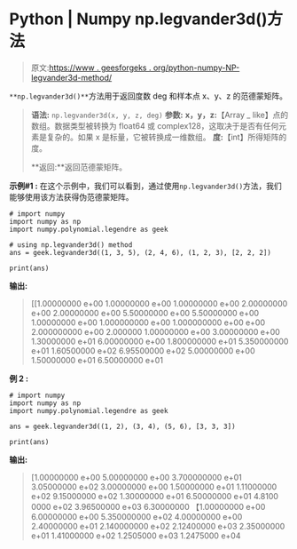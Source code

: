# Python | Numpy np.legvander3d()方法

> 原文:[https://www . geesforgeks . org/python-numpy-NP-legvander3d-method/](https://www.geeksforgeeks.org/python-numpy-np-legvander3d-method/)

`**np.legvander3d()**`方法用于返回度数 deg 和样本点 x、y、z 的范德蒙矩阵。

> **语法:** `np.legvander3d(x, y, z, deg)`
> **参数:**
> **x，y，z:**【Array _ like】点的数组。数据类型被转换为 float64 或 complex128，这取决于是否有任何元素是复杂的。如果 x 是标量，它被转换成一维数组。
> **度:**【int】所得矩阵的度。
> 
> **返回:**返回范德蒙矩阵。

**示例#1 :**
在这个示例中，我们可以看到，通过使用`np.legvander3d()`方法，我们能够使用该方法获得伪范德蒙矩阵。

```
# import numpy
import numpy as np
import numpy.polynomial.legendre as geek

# using np.legvander3d() method
ans = geek.legvander3d((1, 3, 5), (2, 4, 6), (1, 2, 3), [2, 2, 2])

print(ans)
```

**输出:**

> [[1.00000000 e+00 1.00000000 e+00 1.00000000 e+00
> 2.00000000 e+00 2.00000000 e+00 5.50000000 e+00
> 5.50000000 e+00 1.00000000 e+00 1.000000000 e+00 1.000000000 e+00 e+00
> 2.000000000 e+00 2.000000
> 1.00000000 e+00 3.00000000 e+00 1.30000000 e+01 6.00000000 e+00
> 1.800000000 e+01 5.350000000 e+01 1.60500000 e+02
> 6.95500000 e+02 5.00000000 e+00 1.50000000 e+01 6.50000000 e+01

**例 2 :**

```
# import numpy
import numpy as np
import numpy.polynomial.legendre as geek

ans = geek.legvander3d((1, 2), (3, 4), (5, 6), [3, 3, 3])

print(ans)
```

**输出:**

> [1.00000000 e+00 5.00000000 e+00 3.700000000 e+01 3.05000000 e+02
> 3.00000000 e+00 1.50000000 e+01 1.11000000 e+02 9.15000000 e+02
> 1.30000000 e+01 6.50000000 e+01 4.8100 0000 e+02 3.96500000 e+03
> 6.30000000
> 【1.00000000 e+00 6.00000000 e+00 5.350000000 e+02
> 4.00000000 e+00 2.40000000 e+01 2.140000000 e+02 2.12400000 e+03
> 2.35000000 e+01 1.41000000 e+02 1.2505000 e+03 1.2475000 e+04